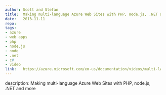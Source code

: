 ```yaml
--- 	
author:	Scott and Stefan
title:	Making multi-language Azure Web Sites with PHP, node.js, .NET and more
date:	2013-11-11
repo:	
tags:	
- azure 
- web apps 
- php 
- node.js 
- node 
- .net 
- c# 
- video 
link:	https://azure.microsoft.com/en-us/documentation/videos/multi-language-azure-web-sites-with-php-node-and-dotnet/
---	
```

description:	Making multi-language Azure Web Sites with PHP, node.js, .NET and more
